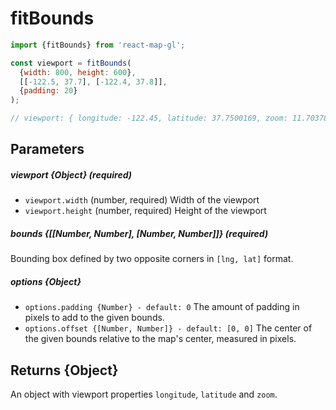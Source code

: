 # fitBounds

```js
import {fitBounds} from 'react-map-gl';

const viewport = fitBounds(
  {width: 800, height: 600},
  [[-122.5, 37.7], [-122.4, 37.8]],
  {padding: 20}
);

// viewport: { longitude: -122.45, latitude: 37.7500169, zoom: 11.7037828 }

```

## Parameters
##### viewport {Object} (required)
- `viewport.width` (number, required) Width of the viewport
- `viewport.height` (number, required) Height of the viewport

##### bounds {[[Number, Number], [Number, Number]]} (required)
Bounding box defined by two opposite corners in `[lng, lat]` format.

##### options {Object}
- `options.padding {Number} - default: 0`
  The amount of padding in pixels to add to the given bounds.
- `options.offset {[Number, Number]} - default: [0, 0]`
  The center of the given bounds relative to the map's center, measured in pixels.

## Returns {Object}
An object with viewport properties `longitude`, `latitude` and `zoom`.
